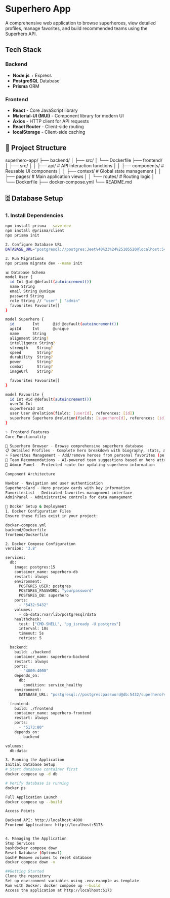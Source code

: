 # Superhero App

A comprehensive web application to browse superheroes, view detailed profiles, manage favorites, and build recommended teams using the Superhero API.

##  Tech Stack

### Backend
- **Node.js** + Express
- **PostgreSQL** Database
- **Prisma** ORM

### Frontend
- **React** - Core JavaScript library
- **Material-UI (MUI)** - Component library for modern UI
- **Axios** - HTTP client for API requests
- **React Router** - Client-side routing
- **localStorage** - Client-side caching

## 📁 Project Structure
superhero-app/
├── backend/
│   ├── src/
│   └── Dockerfile
├── frontend/
│   ├── src/
│   │   ├── api/          # API interaction functions
│   │   ├── components/   # Reusable UI components
│   │   ├── context/      # Global state management
│   │   ├── pages/        # Main application views
│   │   └── routes/       # Routing logic
│   └── Dockerfile
├── docker-compose.yml
└── README.md

## 🗄️ Database Setup

### 1. Install Dependencies

```bash
npm install prisma --save-dev
npm install @prisma/client
npx prisma init

2. Configure Database URL
DATABASE_URL="postgresql://postgres:Jeet%40%23%24%25105520@localhost:5432/superhero?schema=public"

3. Run Migrations
npx prisma migrate dev --name init

📊 Database Schema
model User {
  id Int @id @default(autoincrement())
  name String
  email String @unique
  password String
  role String // "user" | "admin"
  favourites Favourite[]
}

model Superhero {
  id        Int      @id @default(autoincrement())
  apiId     Int      @unique
  name      String
  alignment String?
  intelligence String?
  strength    String?
  speed       String?
  durability  String?
  power       String?
  combat      String?
  imageUrl    String?

  favourites Favourite[]
}

model Favourite {
  id Int @id @default(autoincrement())
  userId Int
  superheroId Int
  user User @relation(fields: [userId], references: [id])
  superhero Superhero @relation(fields: [superheroId], references: [id])
}

✨ Frontend Features
Core Functionality

🦸 Superhero Browser - Browse comprehensive superhero database
📋 Detailed Profiles - Complete hero breakdown with biography, stats, and appearance
⭐ Favorites Management - Add/remove heroes from personal favorites (persisted)
👥 Team Recommendations - AI-powered team suggestions based on hero attributes
🔧 Admin Panel - Protected route for updating superhero information

Component Architecture

Navbar - Navigation and user authentication
SuperheroCard - Hero preview cards with key information
FavoritesList - Dedicated favorites management interface
AdminPanel - Administrative controls for data management

🐳 Docker Setup & Deployment
1. Docker Configuration Files
Ensure these files exist in your project:

docker-compose.yml
backend/Dockerfile
frontend/Dockerfile

2. Docker Compose Configuration
version: '3.8'

services:
  db:
    image: postgres:15
    container_name: superhero-db
    restart: always
    environment:
      POSTGRES_USER: postgres
      POSTGRES_PASSWORD: "yourpassword"
      POSTGRES_DB: superhero
    ports:
      - "5432:5432"
    volumes:
      - db-data:/var/lib/postgresql/data
    healthcheck:
      test: ["CMD-SHELL", "pg_isready -U postgres"]
      interval: 10s
      timeout: 5s
      retries: 5

  backend:
    build: ./backend
    container_name: superhero-backend
    restart: always
    ports:
      - "4000:4000"
    depends_on:
      db:
        condition: service_healthy
    environment:
      DATABASE_URL: "postgresql://postgres:password@db:5432/superhero?schema=public"

  frontend:
    build: ./frontend
    container_name: superhero-frontend
    restart: always
    ports:
      - "5173:80"
    depends_on:
      - backend

volumes:
  db-data:

3. Running the Application
Initial Database Setup
# Start database container first
docker compose up -d db

# Verify database is running
docker ps

Full Application Launch
docker compose up --build

Access Points

Backend API: http://localhost:4000
Frontend Application: http://localhost:5173


4. Managing the Application
Stop Services
bashdocker compose down
Reset Database (Optional)
bash# Remove volumes to reset database
docker compose down -v

##Getting Started
Clone the repository
Set up environment variables using .env.example as template
Run with Docker: docker compose up --build
Access the application at http://localhost:5173